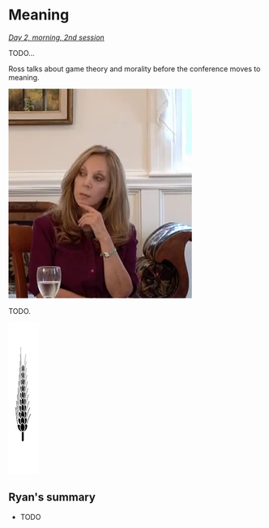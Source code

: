 Meaning
================================================================================

*[Day 2, morning, 2nd session](https://www.youtube.com/watch?v=vVb2zSMRRUU&index=5&list=PLrxfgDEc2NxYQuZ5T6CSdS8uafdh0kmDL)*

TODO...

Ross talks about game theory and morality before the conference moves to meaning.

![](img/Rebecca-Newberger-Goldstein.jpg)

TODO.


![](img/section-break.png)


Ryan's summary
--------------------------------------------------------------------------------

-   TODO


